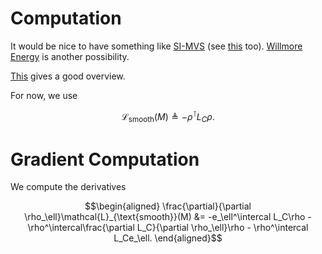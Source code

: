 # Computation

It would be nice to have something like [SI-MVS](https://www2.eecs.berkeley.edu/Pubs/TechRpts/1993/CSD-93-732.pdf#page=142) (see [this](https://www2.eecs.berkeley.edu/Pubs/TechRpts/1992/CSD-92-664.pdf) too). [Willmore Energy](https://en.wikipedia.org/wiki/Willmore_energy) is another possibility.

[This](https://www.cad-journal.net/files/vol_4/CAD_4(5)_2007_607-617.pdf) gives a good overview.

For now, we use

$$\mathcal{L}_{\text{smooth}}(M) \triangleq -\rho^\intercal L_C\rho.$$

# Gradient Computation

We compute the derivatives

$$\begin{aligned}
    \frac{\partial}{\partial \rho_\ell}\mathcal{L}_{\text{smooth}}(M) &= -e_\ell^\intercal L_C\rho - \rho^\intercal\frac{\partial L_C}{\partial \rho_\ell}\rho - \rho^\intercal L_Ce_\ell.
\end{aligned}$$
